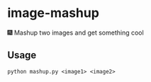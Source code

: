 # image-mashup
:fireworks: Mashup two images and get something cool

## Usage
`python mashup.py <image1> <image2>`
